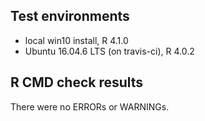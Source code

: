 ## Test environments
* local win10 install, R 4.1.0
* Ubuntu 16.04.6 LTS (on travis-ci), R 4.0.2

## R CMD check results
There were no ERRORs or WARNINGs.
